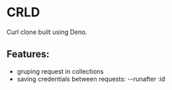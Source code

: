 # CRLD

Curl clone built using Deno.

## Features:

- gruping request in collections
- saving credentials between requests: --runafter :id

<!-- [{},:[\]]+(?=([^"]*"[^"]*")*[^"]*$) - matching chars [{:,}] -->
